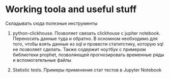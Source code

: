 # Working toola and useful stuff
Складывать сюда полезные инструменты
1. python-clickhouse. Позволяет связать clickhouse с jupiter notebook. Переносить данные туда и обратно. В осномном необходимо для того, чтобы взять данные из sql  и провести статитстику, которую sql не позволяет сделать.
Также содержит ноутбук с примером библиотеки prophet, позволяющей прогнозировать временные ряды и вспомогательные файлы

2. Statistic tests. Примеры применения стат тестов в Jupyter Notebook 

